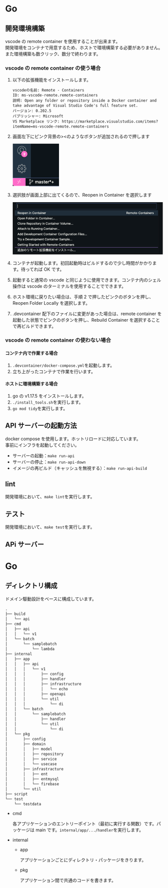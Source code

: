 # Go

## 開発環境構築

vscode の remote container を使用することが出来ます。  
開発環境をコンテナで用意するため、ホストで環境構築する必要がありません。  
また環境構築も数クリック、数分で終わります。

### vscode の remote container の使う場合

1. 以下の拡張機能をインストールします。

   ```text
   vscodeの名前: Remote - Containers
   ID: ms-vscode-remote.remote-containers
   説明: Open any folder or repository inside a Docker container and take advantage of Visual Studio Code's full feature set.
   バージョン: 0.202.5
   パブリッシャー: Microsoft
   VS Marketplace リンク: https://marketplace.visualstudio.com/items?itemName=ms-vscode-remote.remote-containers
   ```

1. 画面左下にピンク背景の><のようなボタンが追加されるので押します

   ![step1](../docs/vscode_remote_container/step1.png)

1. 選択肢が画面上部に出てくるので、Reopen in Container を選択します

   ![step2](../docs/vscode_remote_container/step2.png)

1. コンテナが起動します。初回起動時はビルドするので少し時間がかかります。待ってれば OK です。

1. 起動すると通常の vscode と同じように使用できます。コンテナ内のシェル操作は vscode のターミナルを使用することでできます。

1. ホスト環境に戻りたい場合は、手順 2 で押したピンクのボタンを押し、Reopen Folder Locally を選択します。

1. .devcontainer 配下のファイルに変更があった場合は、remote container を起動した状態でピンクのボタンを押し、Rebuild Container を選択することで再ビルドできます。

### vscode の remote container の使わない場合

#### コンテナ内で作業する場合

1. `.devcontainer/docker-compose.yml`を起動します。
1. 立ち上がったコンテナで作業を行います。

#### ホストに環境構築する場合

1. go の v1.17.5 をインストールします。
1. `./install_tools.sh`を実行します。
1. `go mod tidy`を実行します。

## API サーバーの起動方法

docker compose を使用します。ホットリロードに対応しています。  
事前にインフラを起動してください。

- サーバーの起動：`make run-api`
- サーバーの停止：`make run-api-down`
- イメージの再ビルド（キャッシュを無視する）：`make run-api-build`

## lint

開発環境において、`make lint`を実行します。

## テスト

開発環境において、`make test`を実行します。

## APi サーバー

# Go

## ディレクトリ構成

ドメイン駆動設計をベースに構成しています。

```text
.
├── build
│   └── api
├── cmd
│   ├── api
│   │   └── v1
│   └── batch
│       └── samplebatch
│           └── lambda
├── internal
│   ├── app
│   │   ├── api
│   │   │   └── v1
│   │   │       ├── config
│   │   │       ├── handler
│   │   │       ├── infrastructure
│   │   │       │   └── echo
│   │   │       ├── openapi
│   │   │       └── util
│   │   │           └── di
│   │   └── batch
│   │       └── samplebatch
│   │           ├── handler
│   │           └── util
│   │               └── di
│   └── pkg
│       ├── config
│       ├── domain
│       │   ├── model
│       │   ├── repository
│       │   ├── service
│       │   └── usecase
│       ├── infrastracture
│       │   ├── ent
│       │   ├── entmysql
│       │   └── firebase
│       └── util
├── script
└── test
    └── testdata
```

- cmd

  各アプリケーションのエントリーポイント（最初に実行する関数）です。パッケージは main です。`internal/app/.../handler`を実行します。

- internal

  - app

    アプリケーションごとにディレクトリ・パッケージをきります。

  - pkg

    アプリケーション間で共通のコードを書きます。
